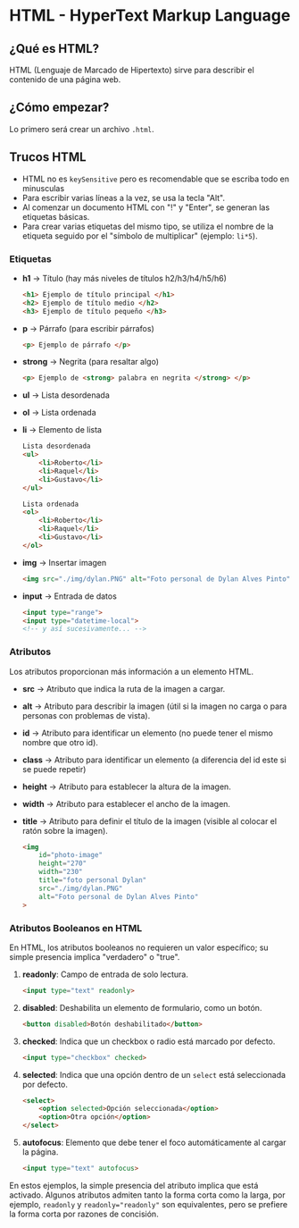 # HTML - HyperText Markup Language

## ¿Qué es HTML?

HTML (Lenguaje de Marcado de Hipertexto) sirve para describir el contenido de una página web.

## ¿Cómo empezar?

Lo primero será crear un archivo `.html`.

## Trucos HTML
- HTML no es `keySensitive` pero es recomendable que se escriba todo en minusculas
- Para escribir varias líneas a la vez, se usa la tecla "Alt".
- Al comenzar un documento HTML con "!" y "Enter", se generan las etiquetas básicas.
- Para crear varias etiquetas del mismo tipo, se utiliza el nombre de la etiqueta seguido por el "símbolo de multiplicar" (ejemplo: `li*5`).

### Etiquetas

- **h1** -> Título (hay más niveles de títulos h2/h3/h4/h5/h6)

    ```html
    <h1> Ejemplo de título principal </h1>
    <h2> Ejemplo de título medio </h2>
    <h3> Ejemplo de título pequeño </h3>
    ```

- **p** -> Párrafo (para escribir párrafos)

    ```html
    <p> Ejemplo de párrafo </p>
    ```

- **strong** -> Negrita (para resaltar algo)

    ```html
    <p> Ejemplo de <strong> palabra en negrita </strong> </p>
    ```

- **ul** -> Lista desordenada
- **ol** -> Lista ordenada
- **li** -> Elemento de lista

    ```html
    Lista desordenada
    <ul>
        <li>Roberto</li>
        <li>Raquel</li>
        <li>Gustavo</li>
    </ul>

    Lista ordenada
    <ol>
        <li>Roberto</li>
        <li>Raquel</li>
        <li>Gustavo</li>
    </ol>
    ```

- **img** -> Insertar imagen

    ```html
    <img src="./img/dylan.PNG" alt="Foto personal de Dylan Alves Pinto">
    ```

- **input** -> Entrada de datos

    ```html
    <input type="range">
    <input type="datetime-local">
    <!-- y así sucesivamente... -->
    ```

### Atributos

Los atributos proporcionan más información a un elemento HTML.

- **src** -> Atributo que indica la ruta de la imagen a cargar.

- **alt** -> Atributo para describir la imagen (útil si la imagen no carga o para personas con problemas de vista).

- **id** -> Atributo para identificar un elemento (no puede tener el mismo nombre que otro id).

- **class** -> Atributo para identificar un elemento (a diferencia del id este si se puede repetir)

- **height** -> Atributo para establecer la altura de la imagen.

- **width** -> Atributo para establecer el ancho de la imagen.

- **title** -> Atributo para definir el título de la imagen (visible al colocar el ratón sobre la imagen).

    ```html
    <img 
        id="photo-image"
        height="270"
        width="230"
        title="foto personal Dylan"
        src="./img/dylan.PNG"
        alt="Foto personal de Dylan Alves Pinto"
    >
    ```



### Atributos Booleanos en HTML

En HTML, los atributos booleanos no requieren un valor específico; su simple presencia implica "verdadero" o "true".

1. **readonly**: Campo de entrada de solo lectura.

    ```html
    <input type="text" readonly>
    ```

2. **disabled**: Deshabilita un elemento de formulario, como un botón.

    ```html
    <button disabled>Botón deshabilitado</button>
    ```

3. **checked**: Indica que un checkbox o radio está marcado por defecto.

    ```html
    <input type="checkbox" checked>
    ```

4. **selected**: Indica que una opción dentro de un `select` está seleccionada por defecto.

    ```html
    <select>
        <option selected>Opción seleccionada</option>
        <option>Otra opción</option>
    </select>
    ```

5. **autofocus**: Elemento que debe tener el foco automáticamente al cargar la página.

    ```html
    <input type="text" autofocus>
    ```

En estos ejemplos, la simple presencia del atributo implica que está activado. Algunos atributos admiten tanto la forma corta como la larga, por ejemplo, `readonly` y `readonly="readonly"` son equivalentes, pero se prefiere la forma corta por razones de concisión.

